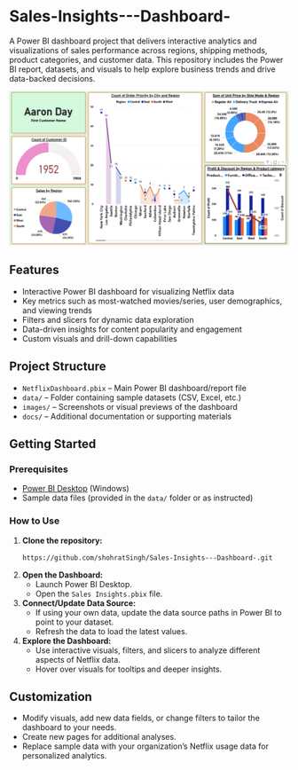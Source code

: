 # Sales-Insights---Dashboard-

A Power BI dashboard project that delivers interactive analytics and visualizations of sales performance across regions, shipping methods, product categories, and customer data. This repository includes the Power BI report, datasets, and visuals to help explore business trends and drive data-backed decisions.

![image](https://github.com/shohratSingh/Sales-Insights---Dashboard-/blob/3adf3b1cfc2f06f74ee1c663422d2ab467c65c1c/Screenshot.png)


## Features

- Interactive Power BI dashboard for visualizing Netflix data
- Key metrics such as most-watched movies/series, user demographics, and viewing trends
- Filters and slicers for dynamic data exploration
- Data-driven insights for content popularity and engagement
- Custom visuals and drill-down capabilities

## Project Structure

- `NetflixDashboard.pbix` – Main Power BI dashboard/report file
- `data/` – Folder containing sample datasets (CSV, Excel, etc.)
- `images/` – Screenshots or visual previews of the dashboard
- `docs/` – Additional documentation or supporting materials

## Getting Started

### Prerequisites

- [Power BI Desktop](https://powerbi.microsoft.com/desktop/) (Windows)
- Sample data files (provided in the `data/` folder or as instructed)

### How to Use

1. **Clone the repository:**
    ```bash
    https://github.com/shohratSingh/Sales-Insights---Dashboard-.git
    ```
2. **Open the Dashboard:**
    - Launch Power BI Desktop.
    - Open the `Sales Insights.pbix` file.
3. **Connect/Update Data Source:**
    - If using your own data, update the data source paths in Power BI to point to your dataset.
    - Refresh the data to load the latest values.
4. **Explore the Dashboard:**
    - Use interactive visuals, filters, and slicers to analyze different aspects of Netflix data.
    - Hover over visuals for tooltips and deeper insights.

## Customization

- Modify visuals, add new data fields, or change filters to tailor the dashboard to your needs.
- Create new pages for additional analyses.
- Replace sample data with your organization’s Netflix usage data for personalized analytics.



